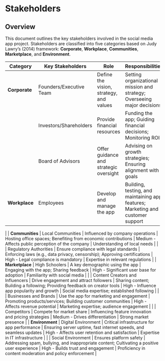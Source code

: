 # Stakeholders  

## Overview  
This document outlines the key stakeholders involved in the social media app project. Stakeholders are classified into five categories based on Judy Lawry’s (2014) framework: **Corporate**, **Workplace**, **Communities**, **Marketplace**, and **Environment**.  

| **Category**           | **Key Stakeholders**               | **Role**                                                                | **Responsibilities**                                                                                             | **Impact**                                                                   | **Qualifications**                                                 |
|-------------------------|------------------------------------|------------------------------------------------------------------------|-----------------------------------------------------------------------------------------------------------------|------------------------------------------------------------------------------|--------------------------------------------------------------------|
| **Corporate**           | Founders/Executive Team           | Define the vision, strategy, and values                                 | Setting organizational mission and strategy; Overseeing major decisions                                         | High - Decisions define business direction                                   | Strong leadership and strategic thinking                            |
|                         | Investors/Shareholders            | Provide financial resources                                             | Funding the app; Guiding financial decisions; Monitoring ROI                                                   | High - Critical for financial viability                                      | Financial expertise; experience in startup investments              |
|                         | Board of Advisors                 | Offer guidance and strategic oversight                                  | Advising on growth strategies; Ensuring alignment with goals                                                   | Medium - Influences long-term decisions                                      | Expertise in business growth and innovation                         |
| **Workplace**           | Employees                         | Develop and manage the app                                              | Building, testing, and maintaining app features; Marketing and customer support                                 | High - Key contributors to product success                                   | Technical and operational expertise                                 |
|
| **Communities**         | Local Communities                 | Influenced by company operations                                        | Hosting office spaces; Benefiting from economic contributions                                                  | Medium - Affects public perception of the company                            | Understanding of local needs                                         |
|                         | Regulatory Authorities            | Ensure compliance with legal standards                                  | Enforcing laws (e.g., data privacy, censorship); Approving certifications                                       | High - Legal compliance is mandatory                                         | Expertise in relevant regulations                                    |
| **Marketplace**         | High Schoolers                    | A key demographic using the app                                         | Engaging with the app; Sharing feedback                                                                         | High - Significant user base for adoption                                   | Familiarity with social media                                        |
|                         | Content Creators and Influencers  | Drive engagement and attract followers                                  | Sharing content; Building a following; Providing feedback on creator tools                                      | High - Influence app popularity and growth                                  | Social media expertise; established following                       |
|                         | Businesses and Brands             | Use the app for marketing and engagement                                | Promoting products/services; Building customer communities                                                     | High - Affects revenue potential                                             | Marketing expertise; audience engagement                             |
|                         | Competitors                       | Compete for market share                                                | Influencing feature innovation and pricing strategies                                                          | Medium - Drives differentiation                                              | Strong market presence                                               |
| **Environment**         | Digital Environment               | Critical infrastructure for app performance                             | Ensuring server uptime, fast internet speeds, and seamless updates                                              | High - Affects user retention and satisfaction                               | Expertise in IT infrastructure                                       |
|                         | Social Environment                | Ensures platform safety                                                 | Addressing spam, bullying, and inappropriate content; Cultivating a positive user experience                    | High - Builds trust and engagement                                           | Proficiency in content moderation and policy enforcement             |  
